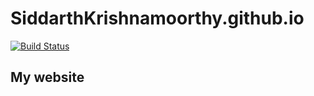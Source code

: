 # SiddarthKrishnamoorthy.github.io
[![Build Status](https://travis-ci.org/SiddarthKrishnamoorthy/SiddarthKrishnamoorthy.github.io.svg?branch=deployment)](https://travis-ci.org/SiddarthKrishnamoorthy/SiddarthKrishnamoorthy.github.io)
## My website
